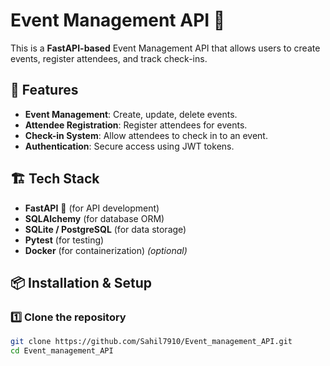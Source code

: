 # Event Management API 🎉

This is a **FastAPI-based** Event Management API that allows users to create events, register attendees, and track check-ins.

## 🚀 Features
- **Event Management**: Create, update, delete events.
- **Attendee Registration**: Register attendees for events.
- **Check-in System**: Allow attendees to check in to an event.
- **Authentication**: Secure access using JWT tokens.

## 🏗️ Tech Stack
- **FastAPI** 🚀 (for API development)
- **SQLAlchemy** (for database ORM)
- **SQLite / PostgreSQL** (for data storage)
- **Pytest** (for testing)
- **Docker** (for containerization) *(optional)*

## 📦 Installation & Setup

### 1️⃣ Clone the repository
```sh
git clone https://github.com/Sahil7910/Event_management_API.git
cd Event_management_API
